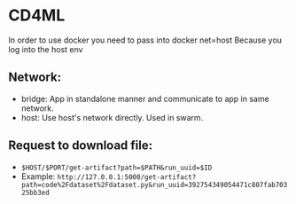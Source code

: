 # CD4ML

In order to use docker you need to pass into docker net=host
Because you log into the host env

## Network:

- bridge: App in standalone manner and communicate to app in same network.
- host: Use host's network directly. Used in swarm.

## Request to download file:

- `$HOST/$PORT/get-artifact?path=$PATH&run_uuid=$ID`
- Example: `http://127.0.0.1:5000/get-artifact?path=code%2Fdataset%2Fdataset.py&run_uuid=392754349054471c807fab70325bb3ed`

